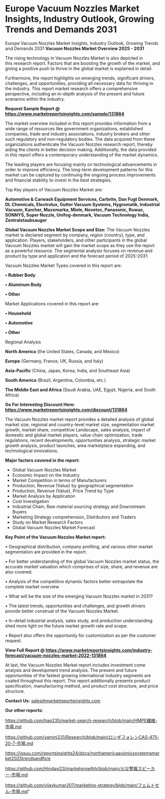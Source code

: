 # Europe Vacuum Nozzles Market Insights, Industry Outlook, Growing Trends and Demands 2031
 Europe Vacuum Nozzles Market Insights, Industry Outlook, Growing Trends and Demands 2031
<Strong> Vacuum Nozzles Market Overview 2025 - 2031</strong>

The rising technology in Vacuum Nozzles Market is also depicted in this research report. Factors that are boosting the growth of the market, and giving a positive push to thrive in the global market is explained in detail.

Furthermore, the report highlights on emerging trends, significant drivers, challenges, and opportunities, providing all necessary data for thriving in the industry. This report market research offers a comprehensive perspective, including an in-depth analysis of the present and future scenarios within the industry.

<strong>Request Sample Report @ <a href=https://www.marketreportsinsights.com/sample/131864>https://www.marketreportsinsights.com/sample/131864</a></strong>

The market overview included in this report provides information from a wide range of resources like government organizations, established companies, trade and industry associations, industry brokers and other such regulatory and non-regulatory bodies. The data acquired from these organizations authenticate the Vacuum Nozzles research report, thereby aiding the clients in better decision making. Additionally, the data provided in this report offers a contemporary understanding of the market dynamics.

The leading players are focusing mainly on technological advancements in order to improve efficiency. The long-term development patterns for this market can be captured by continuing the ongoing process improvements and financial stability to invest in the best strategies.

Top Key players of Vacuum Nozzles Market are:

<strong>Automotive & Carwash Equipment Services, Carbrite, Dan Fugt Denmark, DL Chemicals, Electrolux, Gutter Vacuum Systems, Hygromatik, Industrial Vacuum, Karcher, Maxxmarka, Miele, Novotec, Panasonic, Ruwac, SONNYS, Super Nozzle, Unifog-denmark, Vacuum Technology India, Zentralstaubsauger</strong>

<strong><b>Global Vacuum Nozzles Market Scope and Size:</b></strong>
The Vacuum Nozzles market is declared segment by company, region (country), type, and application. Players, stakeholders, and other participants in the global Vacuum Nozzles market will gain the market scope as they use the report as a powerful resource. The segmental analysis focuses on revenue and product by type and application and the forecast period of 2025-2031.

Vacuum Nozzles Market Types covered in this report are:

<strong>• Rubber Body

• Aluminum Body

• Other</strong>

Market Applications covered in this report are:

<strong>• Household

• Automotive

• Other</strong> 

Regional Analysis

<strong>North America</strong> (the United States, Canada, and Mexico)

<strong>Europe</strong> (Germany, France, UK, Russia, and Italy)

<strong>Asia-Pacific</strong> (China, Japan, Korea, India, and Southeast Asia)

<strong>South America</strong> (Brazil, Argentina, Colombia, etc.)

<strong>The Middle East and Africa</strong> (Saudi Arabia, UAE, Egypt, Nigeria, and South Africa)

<strong>Go For Interesting Discount Here: <a href=https://www.marketreportsinsights.com/discount/131864>https://www.marketreportsinsights.com/discount/131864</a></strong>

The Vacuum Nozzles market report provides a detailed analysis of global market size, regional and country-level market size, segmentation market growth, market share, competitive Landscape, sales analysis, impact of domestic and global market players, value chain optimization, trade regulations, recent developments, opportunities analysis, strategic market growth analysis, product launches, area marketplace expanding, and technological innovations.

<strong><b>Major factors covered in the report:</b></strong>
<ul>
  <li>Global Vacuum Nozzles Market </li>
  <li>Economic Impact on the Industry</li>
  <li>Market Competition in terms of Manufacturers</li>
  <li>Production, Revenue (Value) by geographical segmentation</li>
  <li>Production, Revenue (Value), Price Trend by Type</li>
  <li>Market Analysis by Application</li>
  <li>Cost Investigation</li>
  <li>Industrial Chain, Raw material sourcing strategy and Downstream Buyers</li>
  <li>Marketing Strategy comprehension, Distributors and Traders</li>
  <li>Study on Market Research Factors</li>
  <li>Global Vacuum Nozzles Market Forecast</li>
</ul>

<strong><b>Key Point of the Vacuum Nozzles Market report:</b></strong>

• Geographical distribution, company profiling, and various other market segmentation are provided in the report.

• For better understanding of the global Vacuum Nozzles market status, the accurate market valuation which comprises of size, share, and revenue are also covered.

• Analysis of the competitive dynamic factors better extrapolate the complete market overview

• What will be the size of the emerging Vacuum Nozzles market in 2031?

• The latest trends, opportunities and challenges, and growth drivers provide better construal of the Vacuum Nozzles Market.

• In-detail industrial analysis, sales study, and production understanding shed more light on the future market growth rate and scope.

• Report also offers the opportunity for customization as per the customer request.

<strong><b>View Full Report @ <a href=https://www.marketreportsinsights.com/industry-forecast/vacuum-nozzles-market-2022-131864>https://www.marketreportsinsights.com/industry-forecast/vacuum-nozzles-market-2022-131864</a></b></strong>


At last, the Vacuum Nozzles Market report includes investment come analysis and development trend analysis. The present and future opportunities of the fastest growing international industry segments are coated throughout this report. This report additionally presents product specification, manufacturing method, and product cost structure, and price structure.

<strong>Contact Us:</strong>
sales@marketreportsinsights.com

<strong>Our other reports:</strong>

<a href=https://github.com/haq235/market-search-research/blob/main/HMPE繊維-市場.md>https://github.com/haq235/market-search-research/blob/main/HMPE繊維-市場.md</a>

<a href=https://github.com/yamini231/Research/blob/main/ロンギフォレンCAS-475-20-7-市場.md>https://github.com/yamini231/Research/blob/main/ロンギフォレンCAS-475-20-7-市場.md</a>

<a href=https://issuu.com/reportsinsights24/docs/northamericaavionicssystemsmarket2025trendsandfore>https://issuu.com/reportsinsights24/docs/northamericaavionicssystemsmarket2025trendsandfore</a>

<a href=https://github.com/Hindavi23/marketgrowthh/blob/main/火災警報スピーカー-市場.md>https://github.com/Hindavi23/marketgrowthh/blob/main/火災警報スピーカー-市場.md</a>

<a href=https://github.com/vijaykumar207/marketing-strategy/blob/main/フェムトセル-市場.md>https://github.com/vijaykumar207/marketing-strategy/blob/main/フェムトセル-市場.md</a>"
